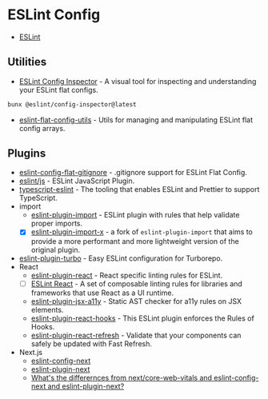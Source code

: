 # ESLint Config

- [ESLint](https://eslint.org/)

## Utilities

- [ESLint Config Inspector](https://github.com/eslint/config-inspector) - A visual tool for inspecting and understanding your ESLint flat configs.

```sh
bunx @eslint/config-inspector@latest
```

- [eslint-flat-config-utils](https://github.com/antfu/eslint-flat-config-utils) - Utils for managing and manipulating ESLint flat config arrays.

## Plugins

- [eslint-config-flat-gitignore](https://github.com/antfu/eslint-config-flat-gitignore) - .gitignore support for ESLint Flat Config.
- [eslint/js](https://github.com/eslint/eslint/tree/main/packages/js) - ESLint JavaScript Plugin.
- [typescript-eslint](https://typescript-eslint.io/) - The tooling that enables ESLint and Prettier to support TypeScript.
- import
  - [eslint-plugin-import](https://github.com/import-js/eslint-plugin-import) - ESLint plugin with rules that help validate proper imports.
  - [x] [eslint-plugin-import-x](https://github.com/un-ts/eslint-plugin-import-x) - a fork of `eslint-plugin-import` that aims to provide a more performant and more lightweight version of the original plugin.
- [eslint-plugin-turbo](https://github.com/vercel/turborepo/tree/main/packages/eslint-plugin-turbo) - Easy ESLint configuration for Turborepo.
- React
  - [eslint-plugin-react](https://github.com/jsx-eslint/eslint-plugin-react) - React specific linting rules for ESLint.
  - [ ] [ESLint React](https://github.com/Rel1cx/eslint-react) - A set of composable linting rules for libraries and frameworks that use React as a UI runtime.
  - [eslint-plugin-jsx-a11y](https://github.com/jsx-eslint/eslint-plugin-jsx-a11y) - Static AST checker for a11y rules on JSX elements.
  - [eslint-plugin-react-hooks](https://github.com/facebook/react/tree/main/packages/eslint-plugin-react-hooks) - This ESLint plugin enforces the Rules of Hooks.
  - [eslint-plugin-react-refresh](https://github.com/ArnaudBarre/eslint-plugin-react-refresh) - Validate that your components can safely be updated with Fast Refresh.
- Next.js
  - [eslint-config-next](https://github.com/vercel/next.js/tree/canary/packages/eslint-config-next)
  - [eslint-plugin-next](https://github.com/vercel/next.js/tree/canary/packages/eslint-plugin-next)
  - [What's the differernces from next/core-web-vitals and eslint-config-next and eslint-plugin-next?](https://github.com/vercel/next.js/discussions/58714#discussioncomment-8324062)
